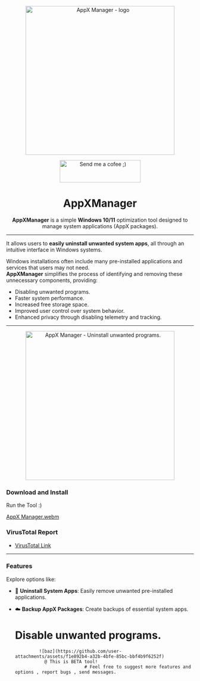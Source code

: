 <p align="center">
  <img src="https://github.com/user-attachments/assets/8929f8ec-f65a-4aee-bb2f-e8ea1893449b" alt="AppX Manager - logo" width="400">
</p>

<p align="center">
  <a href="https://www.buymeacoffee.com/BarTechPRO" target="_blank">
    <img src="https://cdn.buymeacoffee.com/buttons/v2/arial-yellow.png" alt="Send me a cofee ;)" style="height: 60px !important; width: 217px !important;">
  </a>
</p>

<h1 align="center">AppXManager</h1>
<p align="center">
  <b>AppXManager</b> is a simple <b>Windows 10/11</b> optimization tool designed to manage system applications (AppX packages).
</p>

---

It allows users to **easily uninstall unwanted system apps**, all through an intuitive interface in Windows systems.

Windows installations often include many pre-installed applications and services that users may not need.  
**AppXManager** simplifies the process of identifying and removing these unnecessary components, providing:
- Disabling unwanted programs.
- Faster system performance.
- Increased free storage space.
- Improved user control over system behavior.
- Enhanced privacy through disabling telemetry and tracking.

---

<p align="center">
  <img src="https://github.com/user-attachments/assets/f1e892b4-a32b-4bfe-85bc-bbf4b9f6252f" alt="AppX Manager - Uninstall unwanted programs." width="400">
</p>





### Download and Install
Run the Tool :)

[AppX Manager.webm](https://github.com/user-attachments/assets/5c41218c-2dbe-40f1-968b-26bbf06ddf7c)

### VirusTotal Report
- [VirusTotal Link](https://www.virustotal.com/gui/file/315d329d1c2b52d9d498962b68dd8b4175f1c0b530e023adb69f1228522ff11f/detection)

---

### Features
Explore options like:
- 🚮 **Uninstall System Apps**: Easily remove unwanted pre-installed applications.
- ☁️ **Backup AppX Packages**: Create backups of essential system apps.
                                
                                
  <h1>Disable unwanted programs.</h1>
                                
                                
               ![baz](https://github.com/user-attachments/assets/f1e892b4-a32b-4bfe-85bc-bbf4b9f6252f)
                 @ This is BETA tool! 
                                # Feel free to suggest more features and options , report bugs , send messages.
